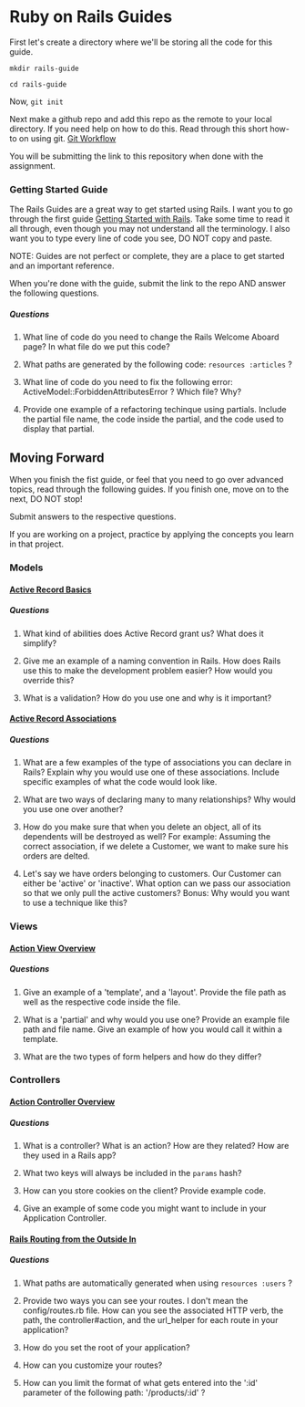 # Ruby on Rails Guides

First let's create a directory where we'll be storing all the code for this guide.

`mkdir rails-guide`

`cd rails-guide`

Now, `git init`

Next make a github repo and add this repo as the remote to your local directory. If you need help on how to do this. Read through this short how-to on using git. [Git Workflow](https://gist.github.com/jciancio/d051dc50b1e6a839fdd8)

You will be submitting the link to this repository when done with the assignment.

### Getting Started Guide

The Rails Guides are a great way to get started using Rails. I want you to go through the first guide [Getting Started with Rails](http://guides.rubyonrails.org/getting_started.html). Take some time to read it all through, even though you may not understand all the terminology. I also want you to type every line of code you see, DO NOT copy and paste.

NOTE: Guides are not perfect or complete, they are a place to get started and an important reference.

When you're done with the guide, submit the link to the repo AND answer the following questions.

##### Questions

  1. What line of code do you need to change the Rails Welcome Aboard page? In what file do we put this code?

  2. What paths are generated by the following code: `resources :articles` ?

  3. What line of code do you need to fix the following error: ActiveModel::ForbiddenAttributesError ? Which file? Why?

  4. Provide one example of a refactoring techinque using partials. Include the partial file name, the code inside the partial, and the code used to display that partial.

## Moving Forward

When you finish the fist guide, or feel that you need to go over advanced topics, read through the following guides. If you finish one, move on to the next, DO NOT stop!

Submit answers to the respective questions.

If you are working on a project, practice by applying the concepts you learn in that project.

### Models

#### [Active Record Basics](http://guides.rubyonrails.org/active_record_basics.html)

##### Questions

  1. What kind of abilities does Active Record grant us? What does it simplify?

  2. Give me an example of a naming convention in Rails. How does Rails use this to make the development problem easier? How would you override this?

  3. What is a validation? How do you use one and why is it important?

#### [Active Record Associations](http://guides.rubyonrails.org/association_basics.html)

##### Questions

  1. What are a few examples of the type of associations you can declare in Rails? Explain why you would use one of these associations. Include specific examples of what the code would look like.

  2. What are two ways of declaring many to many relationships? Why would you use one over another?

  3. How do you make sure that when you delete an object, all of its dependents will be destroyed as well? For example: Assuming the correct association, if we delete a Customer, we want to make sure his orders are delted.

  4. Let's say we have orders belonging to customers. Our Customer can either be 'active' or 'inactive'. What option can we pass our association so that we only pull the active customers? Bonus: Why would you want to use a technique like this?

### Views

#### [Action View Overview](http://guides.rubyonrails.org/action_view_overview.html)

##### Questions

  1. Give an example of a 'template', and a 'layout'. Provide the file path as well as the respective code inside the file.

  2. What is a 'partial' and why would you use one? Provide an example file path and file name. Give an example of how you would call it within a template.

  3. What are the two types of form helpers and how do they differ?

### Controllers

#### [Action Controller Overview](http://guides.rubyonrails.org/action_controller_overview.html)

##### Questions

  1. What is a controller? What is an action? How are they related? How are they used in a Rails app?

  2. What two keys will always be included in the `params` hash?

  3. How can you store cookies on the client? Provide example code.

  4. Give an example of some code you might want to include in your Application Controller.

#### [Rails Routing from the Outside In](http://guides.rubyonrails.org/routing.html)

##### Questions

  1. What paths are automatically generated when using `resources :users` ?

  2. Provide two ways you can see your routes. I don't mean the config/routes.rb file. How can you see the associated HTTP verb, the path, the controller#action, and the url_helper for each route in your application?

  3. How do you set the root of your application?

  4. How can you customize your routes?

  5. How can you limit the format of what gets entered into the ':id' parameter of the following path: '/products/:id' ?
